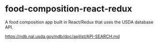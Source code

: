# food-composition-react-redux
A food composition app built in React/Redux that uses the USDA database API.

https://ndb.nal.usda.gov/ndb/doc/apilist/API-SEARCH.md
